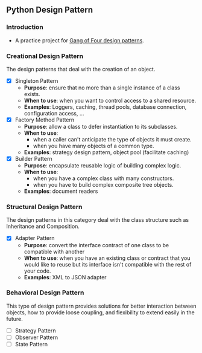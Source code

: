 ## Python Design Pattern

### Introduction
* A practice project for [Gang of Four design patterns](https://www.digitalocean.com/community/tutorials/gangs-of-four-gof-design-patterns).

### Creational Design Pattern
The design patterns that deal with the creation of an object.
- [x] Singleton Pattern
  - **Purpose**: ensure that no more than a single instance of a class exists.
  - **When to use**: when you want to control access to a shared resource.
  - **Examples**: Loggers, caching, thread pools, database connection, configuration access, ...
- [x] Factory Method Pattern
  - **Purpose**: allow a class to defer instantiation to its subclasses.
  - **When to use**:
    - when a caller can't anticipate the type of objects it must create.
    - when you have many objects of a common type.
  - **Examples**: strategy design pattern, object pool (facilitate caching)
- [x] Builder Pattern
  - **Purpose**: encapsulate reusable logic of building complex logic.
  - **When to use**:
    - when you have a complex class with many constructors.
    - when you have to build complex composite tree objects.
  - **Examples**: document readers

### Structural Design Pattern
The design patterns in this category deal with the class structure such as Inheritance and Composition.
- [x] Adapter Pattern
  - **Purpose**: convert the interface contract of one class to be compatible with another
  - **When to use**: when you have an existing class or contract that you would like to reuse but its interface isn't compatible with the rest of your code.
  - **Examples**: XML to JSON adapter

### Behavioral Design Pattern
This type of design pattern provides solutions for better interaction between objects, how to provide loose coupling, and flexibility to extend easily in the future.
- [ ] Strategy Pattern
- [ ] Observer Pattern
- [ ] State Pattern
